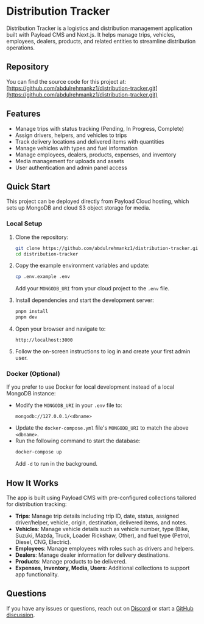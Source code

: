 # Distribution Tracker

Distribution Tracker is a logistics and distribution management application built with Payload CMS and Next.js. It helps manage trips, vehicles, employees, dealers, products, and related entities to streamline distribution operations.

## Repository

You can find the source code for this project at:  
[https://github.com/abdulrehmankz1/distribution-tracker.git](https://github.com/abdulrehmankz1/distribution-tracker.git)

## Features

- Manage trips with status tracking (Pending, In Progress, Complete)
- Assign drivers, helpers, and vehicles to trips
- Track delivery locations and delivered items with quantities
- Manage vehicles with types and fuel information
- Manage employees, dealers, products, expenses, and inventory
- Media management for uploads and assets
- User authentication and admin panel access

## Quick Start

This project can be deployed directly from Payload Cloud hosting, which sets up MongoDB and cloud S3 object storage for media.

### Local Setup

1. Clone the repository:
   ```bash
   git clone https://github.com/abdulrehmankz1/distribution-tracker.git
   cd distribution-tracker
   ```

2. Copy the example environment variables and update:
   ```bash
   cp .env.example .env
   ```
   Add your `MONGODB_URI` from your cloud project to the `.env` file.

3. Install dependencies and start the development server:
   ```bash
   pnpm install
   pnpm dev
   ```

4. Open your browser and navigate to:
   ```
   http://localhost:3000
   ```

5. Follow the on-screen instructions to log in and create your first admin user.

### Docker (Optional)

If you prefer to use Docker for local development instead of a local MongoDB instance:

- Modify the `MONGODB_URI` in your `.env` file to:
  ```
  mongodb://127.0.0.1/<dbname>
  ```
- Update the `docker-compose.yml` file's `MONGODB_URI` to match the above `<dbname>`.
- Run the following command to start the database:
  ```bash
  docker-compose up
  ```
  Add `-d` to run in the background.

## How It Works

The app is built using Payload CMS with pre-configured collections tailored for distribution tracking:

- **Trips**: Manage trip details including trip ID, date, status, assigned driver/helper, vehicle, origin, destination, delivered items, and notes.
- **Vehicles**: Manage vehicle details such as vehicle number, type (Bike, Suzuki, Mazda, Truck, Loader Rickshaw, Other), and fuel type (Petrol, Diesel, CNG, Electric).
- **Employees**: Manage employees with roles such as drivers and helpers.
- **Dealers**: Manage dealer information for delivery destinations.
- **Products**: Manage products to be delivered.
- **Expenses, Inventory, Media, Users**: Additional collections to support app functionality.

## Questions

If you have any issues or questions, reach out on [Discord](https://discord.com/invite/payload) or start a [GitHub discussion](https://github.com/payloadcms/payload/discussions).
